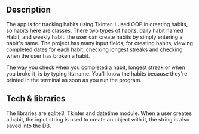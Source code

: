 ## Description
The app is for tracking habits using Tkinter. I used OOP in creating habits, so habits here are classes. There two types of habits, daily habit named Habit, and weekly habit. 
the user can create habits by simply entering a habit's name. The project has many input fields, for creating habits, viewing completed dates for each habit, checking longest streaks and checking when 
the user has broken a habit. 

The way you check when you completed a habit, longest streak or when you broke it, is by typing its name. You'll know the habits because they're printed in the terminal as soon as you run the program. 

## Tech & libraries 
The libraries are sqlite3, Tkinter and datetime module. When a user creates a habit, the input string is used to create an object with it, the string is also saved into the DB.
